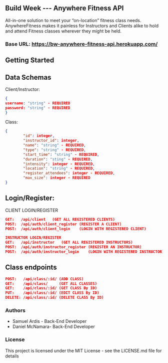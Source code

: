 ## Build Week --- Anywhere Fitness API
All-in-one solution to meet your “on-location” fitness class needs. 
AnywhereFitness makes it painless for Instructors and Clients alike to hold and attend Fitness classes wherever they might be held.

### Base URL: https://bw-anywhere-fitness-api.herokuapp.com/

## Getting Started

## Data Schemas

Client/Instructor:

```json
{ 
username: "string" - REQUIRED 
password: "string" - REQUIRED 
}
```

Class:
```json
{
        "id": integer,
        "instructor_id": integer,
        "name": "string" - REQUIRED,
        "type": "string" - REQUIRED,
        "start_time": "string" - REQUIRED,
        "duration": "sting" - REQUIRED,
        "intensity": integer - REQUIRED,
        "location": "string" - REQUIRED,
        "register_attendees": integer - REQUIRED,
        "max_size": integer - REQUIRED
}
```

## Login/Register:

CLIENT LOGIN/REGISTER
```json
GET:   /api/client   (GET ALL REGISTERED CLIENTS)
POST:  /api/auth/client_register (REGISTER A CLIENT)
POST:  /api/auth/client_login    (LOGIN WITH REGISTERED CLIENT)
```

```json
INSTRUCTOR LOGIN/REGISTER
GET:   /api/instructor   (GET ALL REGISTERED INSTRUCTORS)
POST:  /api/auth/instructor_register (REGISTER AN INSTRUCTOR)
POST:  /api/auth/instructor_login    (LOGIN WITH REGISTERED INSTRUCTOR)
```

## Class endpoints

```json
POST:   /api/class/:id/ (ADD CLASS)
GET:    /api/class/     (GET ALL CLASSES)
GET:    /api/class/:id/ (GET CLASS By ID)
PUT:    /api/class/:id/ (EDIT CLASS By ID)
DELETE: /api/class/:id/ (DELETE CLASS By ID)
```

### Authors
- Samuel Ardis - Back-End Developer
- Daniel McNamara- Back-End Developer

### License
This project is licensed under the MIT License - see the LICENSE.md file for details
